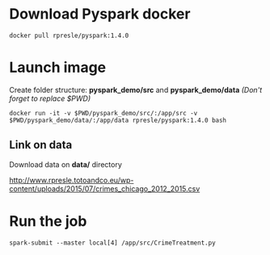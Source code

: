 # Download Pyspark docker
```
docker pull rpresle/pyspark:1.4.0
```

# Launch image
Create folder structure: __pyspark_demo/src__ and __pyspark_demo/data__
_(Don't forget to replace $PWD)_

```
docker run -it -v $PWD/pyspark_demo/src/:/app/src -v $PWD/pyspark_demo/data/:/app/data rpresle/pyspark:1.4.0 bash
```

## Link on data
Download data on __data/__ directory

http://www.rpresle.totoandco.eu/wp-content/uploads/2015/07/crimes_chicago_2012_2015.csv


# Run the job
``` 
spark-submit --master local[4] /app/src/CrimeTreatment.py
```

